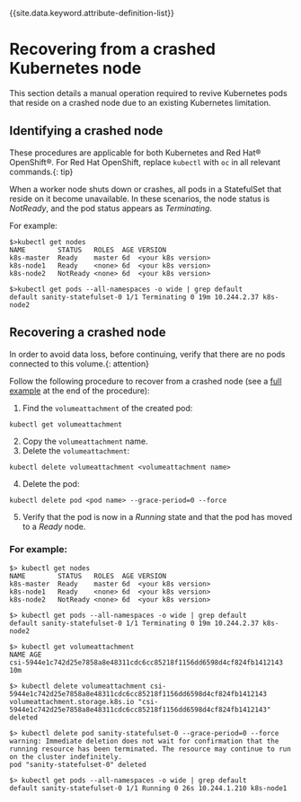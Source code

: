 
{{site.data.keyword.attribute-definition-list}}

# Recovering from a crashed Kubernetes node

This section details a manual operation required to revive Kubernetes pods that reside on a crashed node due to an existing Kubernetes limitation.

## Identifying a crashed node

These procedures are applicable for both Kubernetes and Red Hat® OpenShift®. For Red Hat OpenShift, replace `kubectl` with `oc` in all relevant commands.{: tip}

When a worker node shuts down or crashes, all pods in a StatefulSet that reside on it become unavailable. In these scenarios, the node status is _NotReady_, and the pod status appears as _Terminating_.

For example:

```
$>kubectl get nodes
NAME        STATUS   ROLES  AGE VERSION
k8s-master  Ready    master 6d  <your k8s version>
k8s-node1   Ready    <none> 6d  <your k8s version>
k8s-node2   NotReady <none> 6d  <your k8s version>

$>kubectl get pods --all-namespaces -o wide | grep default
default sanity-statefulset-0 1/1 Terminating 0 19m 10.244.2.37 k8s-node2
```

## Recovering a crashed node

In order to avoid data loss, before continuing, verify that there are no pods connected to this volume.{: attention}

Follow the following procedure to recover from a crashed node (see a [full example](#for-example) at the end of the procedure):

1. Find the `volumeattachment` of the created pod:

```
kubectl get volumeattachment
```

2. Copy the `volumeattachment` name.
3. Delete the `volumeattachment`:

```
kubectl delete volumeattachment <volumeattachment name>
```

4. Delete the pod:

```
kubectl delete pod <pod name> --grace-period=0 --force
```

5. Verify that the pod is now in a _Running_ state and that the pod has moved to a _Ready_ node.

### For example:

    $> kubectl get nodes
    NAME        STATUS   ROLES  AGE VERSION
    k8s-master  Ready    master 6d  <your k8s version>
    k8s-node1   Ready    <none> 6d  <your k8s version>
    k8s-node2   NotReady <none> 6d  <your k8s version>

    $> kubectl get pods --all-namespaces -o wide | grep default
    default sanity-statefulset-0 1/1 Terminating 0 19m 10.244.2.37 k8s-node2

    $> kubectl get volumeattachment
    NAME AGE
    csi-5944e1c742d25e7858a8e48311cdc6cc85218f1156dd6598d4cf824fb1412143 10m

    $> kubectl delete volumeattachment csi-5944e1c742d25e7858a8e48311cdc6cc85218f1156dd6598d4cf824fb1412143
    volumeattachment.storage.k8s.io "csi-5944e1c742d25e7858a8e48311cdc6cc85218f1156dd6598d4cf824fb1412143" deleted

    $> kubectl delete pod sanity-statefulset-0 --grace-period=0 --force
    warning: Immediate deletion does not wait for confirmation that the running resource has been terminated. The resource may continue to run on the cluster indefinitely.
    pod "sanity-statefulset-0" deleted

    $> kubectl get pods --all-namespaces -o wide | grep default
    default sanity-statefulset-0 1/1 Running 0 26s 10.244.1.210 k8s-node1

